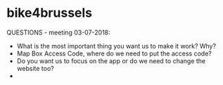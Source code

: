 # bike4brussels

QUESTIONS - meeting 03-07-2018:

- What is the most important thing you want us to make it work? Why?
- Map Box Access Code, where do we need to put the access code?
- Do you want us to focus on the app or do we need to change the website too?
-
